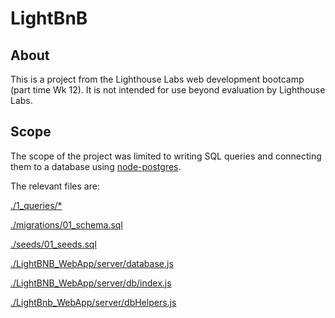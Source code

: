 # LightBnB

## About
This is a project from the Lighthouse Labs web development bootcamp (part time Wk 12). It is not intended for use beyond evaluation by Lighthouse Labs. 

## Scope
The scope of the project was limited to writing SQL queries and connecting them to a database using [node-postgres](https://node-postgres.com/).

The relevant files are:

[./1_queries/*](./1_queries)

[./migrations/01_schema.sql](https://github.com/jowe81/LightBnB/blob/main/migrations/01_schema.sql)

[./seeds/01_seeds.sql](https://github.com/jowe81/LightBnB/blob/main/seeds/01_seeds.sql)

[./LightBNB_WebApp/server/database.js](https://github.com/jowe81/LightBnB/blob/main/LightBNB_WebApp/server/database.js)

[./LightBNB_WebApp/server/db/index.js](https://github.com/jowe81/LightBnB/blob/main/LightBNB_WebApp/server/db/index.js)

[./LightBnb_WebApp/server/dbHelpers.js](https://github.com/jowe81/LightBnB/blob/main/LightBnb_WebApp/server/dbHelpers.js)